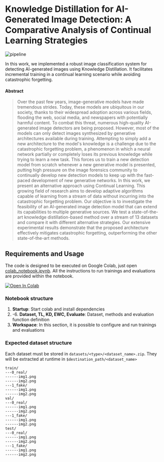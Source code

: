 # Knowledge Distillation for AI-Generated Image Detection: A Comparative Analysis of Continual Learning Strategies

![pipeline](https://github.com/francescotss/KD-AIGC-Detection/assets/44005266/76e76c6b-4635-4ab2-8e23-26478a4b689e)

In this work, we implemented a robust image classification system for detecting AI-generated images using Knowledge Distillation. It facilitates incremental training in a continual learning scenario while avoiding catastrophic forgetting.

#### Abstract
> Over the past few years, image-generative models have made tremendous strides. Today, these models are ubiquitous in our society, thanks to their widespread adoption across various fields, flooding the web, social media, and newspapers with potentially harmful content. To combat this threat, numerous high-quality AI-generated image detectors are being proposed. However, most of the models can only detect images synthesized by generative architectures available during training. Attempting to simply add a new architecture to the model's knowledge is a challenge due to the catastrophic forgetting problem, a phenomenon in which a neural network partially or completely loses its previous knowledge while trying to learn a new task. This forces us to train a new detection model from scratch whenever a new generative model is presented,  putting high pressure on the image forensics community to continually develop new detection models to keep up with the fast-paced development of new generative networks. In this work, we present an alternative approach using Continual Learning. This growing field of research aims to develop adaptive algorithms capable of learning from a stream of data without incurring into the catastrophic forgetting problem. Our objective is to investigate the feasibility of an AI-generated image detection model that can extend its capabilities to multiple generative sources. We test a state-of-the-art knowledge distillation-based method over a stream of 13 datasets and compare it with different alternative strategies. Our extensive experimental results demonstrate that the proposed architecture effectively mitigates catastrophic forgetting, outperforming the other state-of-the-art methods.

## Requirements and Usage

The code is designed to be executed on Google Colab, just open [colab_notebook.ipynb](notebooks/colab_notebook.ipynb). All the instructions to run trainings and evaluations are provided within the notebook.

[![Open In Colab](https://colab.research.google.com/assets/colab-badge.svg)](https://colab.research.google.com/github/francescotss/KD-AIGC-Detection/blob/main/notebooks/colab_notebook.ipynb)


### Notebook structure

1. **Startup**: Start colab and install dependencies
2. -6. **Dataset, TL, KD, EWC, Evaluate**:  Dataset, methods and evaluation function definition
7. **Workspace**: In this section, it is possible to configure and run trainings and evaluations

### Expected dataset structure
Each dataset must be stored in
`datasets/<type>/<dataset_name>.zip`. They will be extracted at runtime in `$destination_path/<dataset_name>`


```
train/
---0_real/
------img1.png
------img2.png
---1_fake/
------img1.png
------img2.png
val/
---0_real/
------img1.png
------img2.png
---1_fake/
------img1.png
------img2.png
test/
---0_real/
------img1.png
------img2.png
---1_fake/
------img1.png
------img2.png
```
